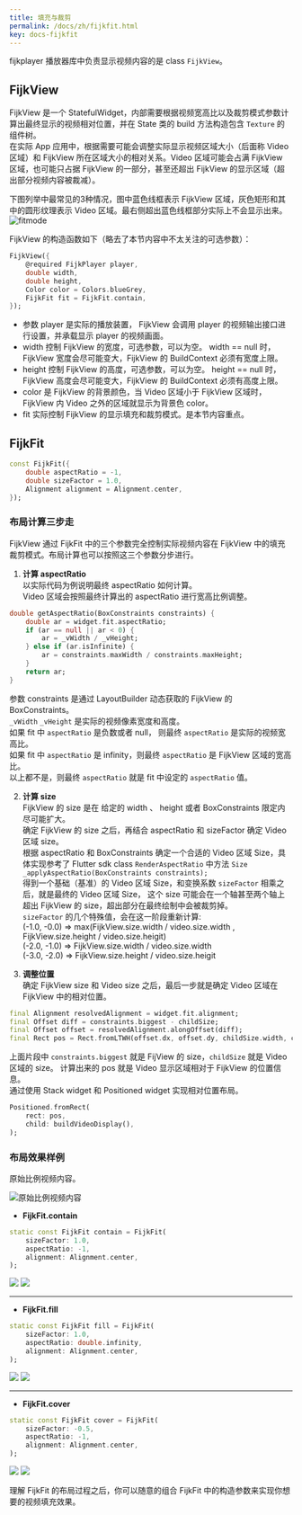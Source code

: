```yaml
---
title: 填充与裁剪
permalink: /docs/zh/fijkfit.html
key: docs-fijkfit
---
```


fijkplayer 播放器库中负责显示视频内容的是 class `FijkView`。 

## FijkView 

FijkView 是一个 StatefulWidget，内部需要根据视频宽高比以及裁剪模式参数计算出最终显示的视频相对位置，并在 State 类的 build 方法构造包含 `Texture` 的组件树。  
在实际 App 应用中，根据需要可能会调整实际显示视频区域大小（后面称 Video 区域）和 FijkView 所在区域大小的相对关系。Video 区域可能会占满 FijkView 区域，也可能只占据 FijkView 的一部分，甚至还超出 FijkView 的显示区域（超出部分视频内容被裁减）。

下图列举中最常见的3种情况，图中蓝色线框表示 FijkView 区域，灰色矩形和其中的圆形纹理表示 Video 区域。最右侧超出蓝色线框部分实际上不会显示出来。
![fitmode](https://user-images.githubusercontent.com/51129600/62952370-17da7580-be1e-11e9-9621-4778e39da226.jpeg)

<!-- ## 构造参数 -->

FijkView 的构造函数如下（略去了本节内容中不太关注的可选参数）：
```dart
FijkView({
    @required FijkPlayer player,
    double width,
    double height,
    Color color = Colors.blueGrey,
    FijkFit fit = FijkFit.contain,
});
```

* 参数 player 是实际的播放装置， FijkView 会调用 player 的视频输出接口进行设置，并承载显示 player 的视频画面。  
* width 控制 FijkView 的宽度，可选参数，可以为空。 width == null 时，FijkView 宽度会尽可能变大，FijkView 的 BuildContext 必须有宽度上限。  
* height 控制 FijkView 的高度，可选参数，可以为空。 height == null 时，FijkView 高度会尽可能变大，FijkView 的 BuildContext 必须有高度上限。   
* color 是 FijkView 的背景颜色，当 Video 区域小于 FijkView 区域时，FijkView 内 Video 之外的区域就显示为背景色 color。  
* fit 实际控制 FijkView 的显示填充和裁剪模式。是本节内容重点。


## FijkFit  

```dart
const FijkFit({
    double aspectRatio = -1,
    double sizeFactor = 1.0,
    Alignment alignment = Alignment.center,
});
```


### 布局计算三步走  

FijkView 通过 FijkFit 中的三个参数完全控制实际视频内容在 FijkView 中的填充裁剪模式。布局计算也可以按照这三个参数分步进行。


1. **计算 aspectRatio**  
以实际代码为例说明最终 aspectRatio 如何计算。  
Video 区域会按照最终计算出的 aspectRatio 进行宽高比例调整。  
```dart
double getAspectRatio(BoxConstraints constraints) {
    double ar = widget.fit.aspectRatio;
    if (ar == null || ar < 0) {
        ar = _vWidth / _vHeight;
    } else if (ar.isInfinite) {
        ar = constraints.maxWidth / constraints.maxHeight;
    }
    return ar;
}
```
参数 constraints 是通过 LayoutBuilder 动态获取的 FijkView 的 BoxConstraints。  
`_vWidth` `_vHeight` 是实际的视频像素宽度和高度。  
如果 fit 中 `aspectRatio` 是负数或者 null， 则最终 `aspectRatio` 是实际的视频宽高比。  
如果 fit 中 `aspectRatio` 是 infinity，则最终 `aspectRatio` 是 FijkView 区域的宽高比。  
以上都不是，则最终 `aspectRatio` 就是 fit 中设定的 `aspectRatio` 值。

2. **计算 size**  
FijkView 的 size 是在 给定的 width 、 height 或者 BoxConstraints 限定内尽可能扩大。  
确定 FijkView 的 size 之后，再结合 aspectRatio 和 sizeFactor 确定 Video 区域 size。  
根据 aspectRatio 和 BoxConstraints 确定一个合适的 Video 区域 Size，具体实现参考了 Flutter sdk class `RenderAspectRatio` 中方法 `Size _applyAspectRatio(BoxConstraints constraints);`  
得到一个基础（基准）的 Video 区域 Size，和变换系数 `sizeFactor` 相乘之后，就是最终的 Video 区域 Size， 这个 size 可能会在一个轴甚至两个轴上超出 FijkView 的 size，超出部分在最终绘制中会被裁剪掉。  
`sizeFactor` 的几个特殊值，会在这一阶段重新计算:  
(-1.0, -0.0)  => max(FijkView.size.width / video.size.width , FijkView.size.height / video.size.heigit)  
(-2.0, -1.0)  => FijkView.size.width / video.size.width  
(-3.0, -2.0)  => FijkView.size.height / video.size.heigit  

3. **调整位置**  
确定 FijkView size 和 Video size 之后，最后一步就是确定 Video 区域在 FijkView 中的相对位置。  
```dart
final Alignment resolvedAlignment = widget.fit.alignment;
final Offset diff = constraints.biggest - childSize;
final Offset offset = resolvedAlignment.alongOffset(diff);
final Rect pos = Rect.fromLTWH(offset.dx, offset.dy, childSize.width, childSize.height);
```
上面片段中 `constraints.biggest` 就是 FijView 的 size，`childSize` 就是 Video 区域的 size。 计算出来的 pos 就是 Video 显示区域相对于 FijkView 的位置信息。  
通过使用 Stack widget 和  Positioned widget 实现相对位置布局。  
```dart
Positioned.fromRect(
    rect: pos,
    child: buildVideoDisplay(),
);
```

### 布局效果样例

原始比例视频内容。

<img style="max-width: 360px" src="https://user-images.githubusercontent.com/51129600/62949697-4144d280-be19-11e9-990a-f5ccaef8a3b4.jpeg" alt="原始比例视频内容"/>

* **FijkFit.contain**

```dart
static const FijkFit contain = FijkFit(
    sizeFactor: 1.0,
    aspectRatio: -1,
    alignment: Alignment.center,
);
```

<img style="max-width: 260px" src="https://user-images.githubusercontent.com/51129600/62995035-8278c900-be91-11e9-87bd-a81dcb5abe06.jpeg"/>
<img style="max-height: 260px" src="https://user-images.githubusercontent.com/51129600/62995060-a2a88800-be91-11e9-8565-c0c32180484a.jpeg"/>


-------

* **FijkFit.fill**

```dart
static const FijkFit fill = FijkFit(
    sizeFactor: 1.0,
    aspectRatio: double.infinity,
    alignment: Alignment.center,
);
```

<img style="max-width: 260px" src="https://user-images.githubusercontent.com/51129600/62995565-b2c16700-be93-11e9-807b-842ba0c63e13.jpeg"/>
<img style="max-height: 260px" src="https://user-images.githubusercontent.com/51129600/62995569-b654ee00-be93-11e9-96d4-c70a003d65b8.jpeg"/>



-------

* **FijkFit.cover**

```dart
static const FijkFit cover = FijkFit(
    sizeFactor: -0.5,
    aspectRatio: -1,
    alignment: Alignment.center,
);
```

<img style="max-width: 260px" src="https://user-images.githubusercontent.com/51129600/62995770-aee21480-be94-11e9-8ab2-dab28f237024.jpeg"/>
<img style="max-height: 260px" src="https://user-images.githubusercontent.com/51129600/62995766-ab4e8d80-be94-11e9-9a22-0c4e4ae7d469.jpeg"/>


理解 FijkFit 的布局过程之后，你可以随意的组合 FijkFit 中的构造参数来实现你想要的视频填充效果。
